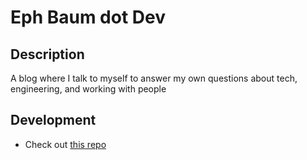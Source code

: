 # Eph Baum dot Dev

## Description

A blog where I talk to myself to answer my own questions about tech, engineering, and working with people

## Development 

- Check out [this repo](https://github.com/ephbaum/ephbaumdotdev)